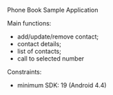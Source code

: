Phone Book Sample Application

Main functions:
- add/update/remove contact;
- contact details;
- list of contacts;
- call to selected number

Constraints:
- minimum SDK: 19 (Android 4.4)
